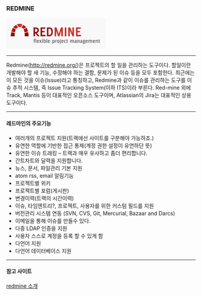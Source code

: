 ### REDMINE 

![](./img/logo.PNG)

---

Redmine(http://redmine.org/)은 프로젝트의 할 일을 관리하는 도구이다. 할일이란 개발해야 할 새 기능, 수정해야 하는 결함, 문제가 된 이슈 등을 모두 포함한다. 최근에는 이 모든 것을 이슈(Issue)라고 통칭하고, Redmine과 같이 이슈를 관리하는 도구를 이슈 추적 시스템, 즉 Issue Tracking System(이하 ITS)이라 부른다. Red-mine 외에 Track, Mantis 등이 대표적인 오픈소스 도구이며, Atlassian의 Jira는 대표적인 상용도구이다.

---

#### 레드마인의 주요기능

- 여러개의 프로젝트 지원(트랙에선 사이트를 구분해야 가능하죠.)
- 유연한 역할에 기반한 접근 통제(계정 권한 설정이 유연하단 뜻)
- 유연한 이슈 트래킹 – 트랙과 매우 유사하고 좀더 편리합니다.
- 간트차트와 달력을 지원합니다.
- 뉴스, 문서, 파일관리 기본 지원
- atom rss, email 알림기능
- 프로젝트별 위키
- 프로젝트별 포럼(게시판)
- 변경이력(트랙의 시간이력)
- 이슈, 타임엔트리?, 프로젝트, 사용자를 위한 커스텀 필드를 지원
- 버전관리 시스템 연동 (SVN, CVS, Git, Mercurial, Bazaar and Darcs)
- 이메일을 통해 이슈를 만들수 있다.
- 다중 LDAP 인증을 지원
- 사용자 스스로 계정을 등록 할 수 있게 함
- 다언어 지원
- 다언어 데이터베이스 지원


----

#### 참고 사이트

[redmine 소개](https://racoonlotty.tistory.com/9)

